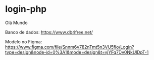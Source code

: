 # login-php
Olá Mundo

Banco de dados: https://www.db4free.net/

Modelo no Figma: https://www.figma.com/file/Snnm6v782nTmt5n3VU5flo/Login?type=design&node-id=0%3A1&mode=design&t=vjYFq7Dv0NkUlDpT-1
